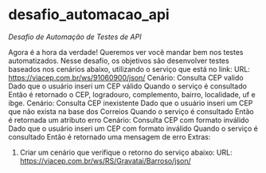 # desafio_automacao_api

*Desafio de Automação de Testes de API*

Agora é a hora da verdade! Queremos ver você mandar bem nos testes automatizados. Nesse desafio, os objetivos são desenvolver testes baseados nos cenários abaixo, utilizando o serviço que está no link:
URL: https://viacep.com.br/ws/91060900/json/
Cenário: Consulta CEP valido
Dado que o usuário inseri um CEP válido
Quando o serviço é consultado
Então é retornado o CEP, logradouro, complemento, bairro, localidade, uf e ibge.
Cenário: Consulta CEP inexistente
Dado que o usuário inseri um CEP que não exista na base dos Correios
Quando o serviço é consultado
Então é retornada um atributo erro
Cenário: Consulta CEP com formato inválido
Dado que o usuário inseri um CEP com formato inválido
Quando o serviço é consultado
Então é retornado uma mensagem de erro
Extras:
1) Criar um cenário que verifique o retorno do serviço abaixo: URL: https://viacep.com.br/ws/RS/Gravatai/Barroso/json/
